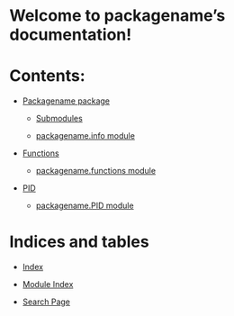 <!-- examplecode documentation master file, created by
sphinx-quickstart on Mon Mar  6 11:10:24 2017.
You can adapt this file completely to your liking, but it should at least
contain the root `toctree` directive. -->
# Welcome to packagename’s documentation!

# Contents:


* [Packagename package](packagename/index.md)


    * [Submodules](packagename/index.md#submodules)


    * [packagename.info module](packagename/index.md#module-packagename.info)


* [Functions](packagename/functions.md)


    * [packagename.functions module](packagename/functions.md#module-packagename.functions)


* [PID](PID.md)


    * [packagename.PID module](PID.md#module-packagename.PID)


# Indices and tables


* [Index](genindex.md)


* [Module Index](py-modindex.md)


* [Search Page](search.md)
